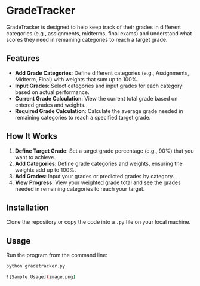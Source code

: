 # GradeTracker

GradeTracker is designed to help keep track of their grades in different categories (e.g., assignments, midterms, final exams) and understand what scores they need in remaining categories to reach a target grade. 

## Features

- **Add Grade Categories**: Define different categories (e.g., Assignments, Midterm, Final) with weights that sum up to 100%.
- **Input Grades**: Select categories and input grades for each category based on actual performance.
- **Current Grade Calculation**: View the current total grade based on entered grades and weights.
- **Required Grade Calculation**: Calculate the average grade needed in remaining categories to reach a specified target grade.

## How It Works

1. **Define Target Grade**: Set a target grade percentage (e.g., 90%) that you want to achieve.
2. **Add Categories**: Define grade categories and weights, ensuring the weights add up to 100%.
3. **Add Grades**: Input your grades or predicted grades by category.
4. **View Progress**: View your weighted grade total and see the grades needed in remaining categories to reach your target.

## Installation
Clone the repository or copy the code into a `.py` file on your local machine.

## Usage

Run the program from the command line:

```bash
python gradetracker.py

![Sample Usage](image.png)
